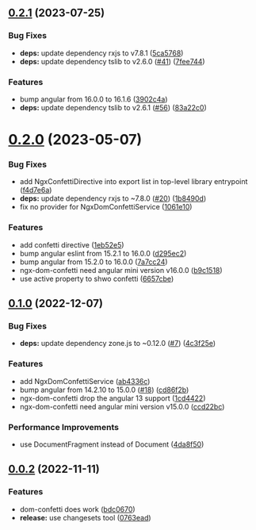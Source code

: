 ## [0.2.1](https://github.com/damingerdai/ngx-dom-confetti/compare/v0.2.0...v0.2.1) (2023-07-25)


### Bug Fixes

* **deps:** update dependency rxjs to v7.8.1 ([5ca5768](https://github.com/damingerdai/ngx-dom-confetti/commit/5ca5768942e3bc3b4976c33d19b5b9d4000ab8e6))
* **deps:** update dependency tslib to v2.6.0 ([#41](https://github.com/damingerdai/ngx-dom-confetti/issues/41)) ([7fee744](https://github.com/damingerdai/ngx-dom-confetti/commit/7fee744af1fe74bf51512161641b23d41507d791))


### Features

* bump angular from 16.0.0 to 16.1.6 ([3902c4a](https://github.com/damingerdai/ngx-dom-confetti/commit/3902c4a1657855e86e409c4a51d7957ec735ab33))
* **deps:** update dependency tslib to v2.6.1 ([#56](https://github.com/damingerdai/ngx-dom-confetti/issues/56)) ([83a22c0](https://github.com/damingerdai/ngx-dom-confetti/commit/83a22c0b0e35d1bffb161b8c39703c14724893cf))



# [0.2.0](https://github.com/damingerdai/ngx-dom-confetti/compare/v0.1.0...v0.2.0) (2023-05-07)


### Bug Fixes

* add NgxConfettiDirective into export list in top-level library entrypoint ([f4d7e6a](https://github.com/damingerdai/ngx-dom-confetti/commit/f4d7e6a0c54b199bb3a41390219abb44465c29b4))
* **deps:** update dependency rxjs to ~7.8.0 ([#20](https://github.com/damingerdai/ngx-dom-confetti/issues/20)) ([1b8490d](https://github.com/damingerdai/ngx-dom-confetti/commit/1b8490d6c71ffeb1393e39f071a699184dfa771b))
* fix no provider for NgxDomConfettiService ([1061e10](https://github.com/damingerdai/ngx-dom-confetti/commit/1061e1095954759a366106b85d0751bd6c906e16))


### Features

* add confetti directive ([1eb52e5](https://github.com/damingerdai/ngx-dom-confetti/commit/1eb52e5a2257ec7acf039584b8eb1900df7273b4))
* bump angular eslint from 15.2.1 to 16.0.0 ([d295ec2](https://github.com/damingerdai/ngx-dom-confetti/commit/d295ec2557b51a707042aee88c8400e54b537437))
* bump angular from 15.2.0 to 16.0.0 ([7a7cc24](https://github.com/damingerdai/ngx-dom-confetti/commit/7a7cc2457916d6ee379b11487ae10fe6b28c4239))
* ngx-dom-confetti need angular mini version v16.0.0 ([b9c1518](https://github.com/damingerdai/ngx-dom-confetti/commit/b9c1518a58cc67170d5ec68884033f85fb71350f))
* use active property to shwo confetti ([6657cbe](https://github.com/damingerdai/ngx-dom-confetti/commit/6657cbe8066136ace4a89d84305cee8428b46e13))



## [0.1.0](https://github.com/damingerdai/ngx-dom-confetti/compare/v0.0.2...v0.1.0) (2022-12-07)


### Bug Fixes

* **deps:** update dependency zone.js to ~0.12.0 ([#7](https://github.com/damingerdai/ngx-dom-confetti/issues/7)) ([4c3f25e](https://github.com/damingerdai/ngx-dom-confetti/commit/4c3f25e89e1acd75174e9ac5aad32998bb5805f0))


### Features

* add NgxDomConfettiService ([ab4336c](https://github.com/damingerdai/ngx-dom-confetti/commit/ab4336cd00a8f91a4ffc19bc3288db782d9037a8))
* bump angular from 14.2.10 to 15.0.0 ([#18](https://github.com/damingerdai/ngx-dom-confetti/issues/18)) ([cd86f2b](https://github.com/damingerdai/ngx-dom-confetti/commit/cd86f2b8ed560c852f5107ecef0be7489f3fd91f))
* ngx-dom-confetti drop the angular 13 support ([1cd4422](https://github.com/damingerdai/ngx-dom-confetti/commit/1cd4422def7cb88817f505632529d9fc9f433c91))
* ngx-dom-confetti need angular mini version v15.0.0 ([ccd22bc](https://github.com/damingerdai/ngx-dom-confetti/commit/ccd22bceeb5fa4b76cb18087b0c73a8b495daf9f))


### Performance Improvements

* use DocumentFragment instead of Document ([4da8f50](https://github.com/damingerdai/ngx-dom-confetti/commit/4da8f501d1fafbc67e30142791b329cb762b43d5))



## [0.0.2](https://github.com/damingerdai/ngx-dom-confetti/compare/bdc0670bdbf3867b5d7961a0e93bcbeaa08840ba...v0.0.2) (2022-11-11)


### Features

* dom-confetti does work ([bdc0670](https://github.com/damingerdai/ngx-dom-confetti/commit/bdc0670bdbf3867b5d7961a0e93bcbeaa08840ba))
* **release:** use changesets tool ([0763ead](https://github.com/damingerdai/ngx-dom-confetti/commit/0763eadd423bd9124e9249a5b3b241651809b8f6))



